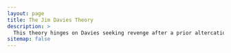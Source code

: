 ```yaml
---
layout: page
title: The Jim Davies Theory
description: >
  This theory hinges on Davies seeking revenge after a prior altercation at the victim's workplace.
sitemap: false
---
```

